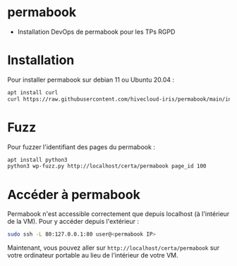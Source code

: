 # permabook
- Installation DevOps de permabook pour les TPs RGPD

# Installation
Pour installer permabook sur debian 11 ou Ubuntu 20.04 :

```bash
apt install curl
curl https://raw.githubusercontent.com/hivecloud-iris/permabook/main/install.sh | sudo sh -
```

# Fuzz
Pour fuzzer l'identifiant des pages du permabook :

```bash
apt install python3
python3 wp-fuzz.py http://localhost/certa/permabook page_id 100
```

# Accéder à permabook

Permabook n'est accessible correctement que depuis localhost (à l'intérieur de la VM).
Pour y accéder depuis l'extérieur :

```bash
sudo ssh -L 80:127.0.0.1:80 user@<permabook IP>
```

Maintenant, vous pouvez aller sur `http://localhost/certa/permabook` sur votre ordinateur portable au lieu de l'intérieur de votre VM.

